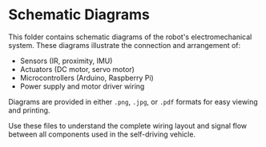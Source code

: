 # Schematic Diagrams

This folder contains schematic diagrams of the robot's electromechanical system. These diagrams illustrate the connection and arrangement of:

- Sensors (IR, proximity, IMU)
- Actuators (DC motor, servo motor)
- Microcontrollers (Arduino, Raspberry Pi)
- Power supply and motor driver wiring

Diagrams are provided in either `.png`, `.jpg`, or `.pdf` formats for easy viewing and printing.

Use these files to understand the complete wiring layout and signal flow between all components used in the self-driving vehicle.
